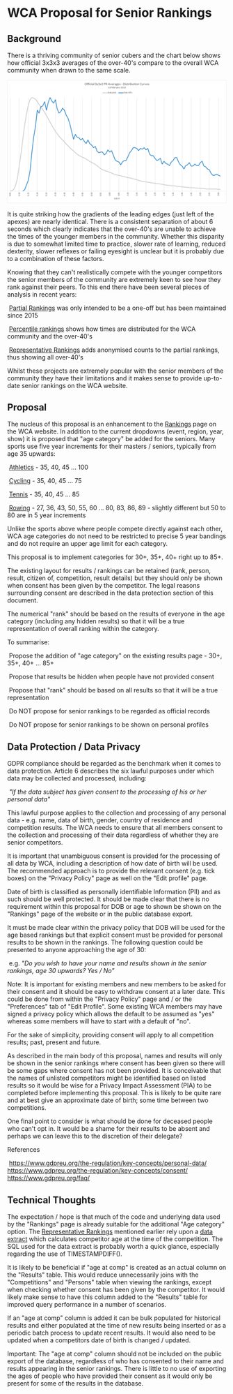 # WCA Proposal for Senior Rankings

## Background

There is a thriving community of senior cubers and the chart below shows how official 3x3x3 averages of the over-40's compare to the overall WCA community when drawn to the same scale.

![alt text](img/3x3x3.png "3x3x3")

It is quite striking how the gradients of the leading edges (just left of the apexes) are nearly identical. There is a consistent separation of about 6 seconds which clearly indicates that the over-40's are unable to achieve the times of the younger members in the community. Whether this disparity is due to somewhat limited time to practice, slower rate of learning, reduced dexterity, slower reflexes or failing eyesight is unclear but it is probably due to a combination of these factors.

Knowing that they can't realistically compete with the younger competitors the senior members of the community are extremely keen to see how they rank against their peers. To this end there have been several pieces of analysis in recent years:

​	[Partial Rankings](Partial%20Rankings.md) was only intended to be a one-off but has been maintained since 2015

​	[Percentile rankings](Percentile%20Rankings.md) shows how times are distributed for the WCA community and the over-40's

​	[Representative Rankings](Senior%20Rankings.md) adds anonymised counts to the partial rankings, thus showing all over-40's

Whilst these projects are extremely popular with the senior members of the community they have their limitations and it makes sense to provide up-to-date senior rankings on the WCA website.



## Proposal

The nucleus of this proposal is an enhancement to the [Rankings](https://www.worldcubeassociation.org/results/events.php) page on the WCA website. In addition to the current dropdowns (event, region, year, show) it is proposed that "age category" be added for the seniors. Many sports use five year increments for their masters / seniors, typically from age 35 upwards:

​	[Athletics](https://en.wikipedia.org/wiki/Masters_athletics#Age_categories) - 35, 40, 45 ... 100

​	[Cycling](https://www.britishcycling.org.uk/road/article/roadst_Road-Categories_Classifications) - 35, 40, 45 ... 75

​	[Tennis](https://www.itftennis.com/seniors/rankings/singles-rankings.aspx) - 35, 40, 45 ... 85

​	[Rowing](http://www.worldrowing.com/masters/) - 27, 36, 43, 50, 55, 60 ... 80, 83, 86, 89 - slightly different but 50 to 80 are in 5 year increments

Unlike the sports above where people compete directly against each other, WCA age categories do not need to be restricted to precise 5 year bandings and do not require an upper age limit for each category.

This proposal is to implement categories for 30+, 35+, 40+ right up to 85+. 

The existing layout for results / rankings can be retained (rank, person, result, citizen of, competition, result details) but they should only be shown when consent has been given by the competitor. The legal reasons surrounding consent are described in the data protection section of this document.

The numerical "rank" should be based on the results of everyone in the age category (including any hidden results) so that it will be a true representation of overall ranking within the category.

To summarise:

​	Propose the addition of "age category" on the existing results page - 30+, 35+, 40+ ... 85+

​	Propose that results be hidden when people have not provided consent

​	Propose that "rank" should be based on all results so that it will be a true representation

​	Do NOT propose for senior rankings to be regarded as official records

​	Do NOT propose for senior rankings to be shown on personal profiles



## Data Protection / Data Privacy

GDPR compliance should be regarded as the benchmark when it comes to data protection. Article 6 describes the six lawful purposes under which data may be collected and processed, including:

​	*"If the data subject has given consent to the processing of his or her personal data"*

This lawful purpose applies to the collection and processing of any personal data - e.g. name, data of birth, gender, country of residence and competition results. The WCA needs to ensure that all members consent to the collection and processing of their data regardless of whether they are senior competitors.

It is important that unambiguous consent is provided for the processing of all data by WCA, including a description of how date of birth will be used. The recommended approach is to provide the relevant consent (e.g. tick boxes) on the "Privacy Policy" page as well on the "Edit profile" page.

Date of birth is classified as personally identifiable Information (PII) and as such should be well protected. It should be made clear that there is no requirement within this proposal for DOB or age to shown be shown on the "Rankings" page of the website or in the public database export.

It must be made clear within the privacy policy that DOB will be used for the age based rankings but that explicit consent must be provided for personal results to be shown in the rankings. The following question could be presented to anyone approaching the age of 30:

​	e.g. *"Do you wish to have your name and results shown in the senior rankings, age 30 upwards? Yes / No"*

Note: It is important for existing members and new members to be asked for their consent and it should be easy to withdraw consent at a later date. This could be done from within the "Privacy Policy" page and / or the "Preferences" tab of "Edit Profile". Some existing WCA members may have signed a privacy policy which allows the default to be assumed as "yes" whereas some members will have to start with a default of "no".

For the sake of simplicity, providing consent will apply to all competition results; past, present and future.

As described in the main body of this proposal, names and results will only be shown in the senior rankings where consent has been given so there will be some gaps where consent has not been provided. It is conceivable that the names of unlisted competitors might be identified based on listed results so it would be wise for a Privacy Impact Assessment (PIA) to be completed before implementing this proposal. This is likely to be quite rare and at best give an approximate date of birth; some time between two competitions.

One final point to consider is what should be done for deceased people who can't opt in. It would be a shame for their results to be absent and perhaps we can leave this to the discretion of their delegate?

References

​	https://www.gdpreu.org/the-regulation/key-concepts/personal-data/
​	https://www.gdpreu.org/the-regulation/key-concepts/consent/
​	https://www.gdpreu.org/faq/



## Technical Thoughts

The expectation / hope is that much of the code and underlying data used by the "Rankings" page is already suitable for the additional "Age category" option. The [Representative Rankings](Senior%20Rankings.md) mentioned earlier rely upon a [data extract](extract_senior_details.sql) which calculates competitor age at the time of the competition. The SQL used for the data extract is probably worth a quick glance, especially regarding the use of TIMESTAMPDIFF().

It is likely to be beneficial if "age at comp" is created as an actual column on the "Results" table. This would reduce unnecessarily joins with the "Competitions" and "Persons" table when viewing the rankings, except when checking whether consent has been given by the competitor. It would likely make sense to have this column added to the "Results" table for improved query performance in a number of scenarios.

If an "age at comp" column is added it can be bulk populated for historical results and either populated at the time of new results being inserted or as a periodic batch process to update recent results. It would also need to be updated when a competitors date of birth is changed / updated.

Important: The "age at comp" column should not be included on the public export of the database, regardless of who has consented to their name and results appearing in the senior rankings. There is little to no use of exporting the ages of people who have provided their consent as it would only be present for some of the results in the database.

